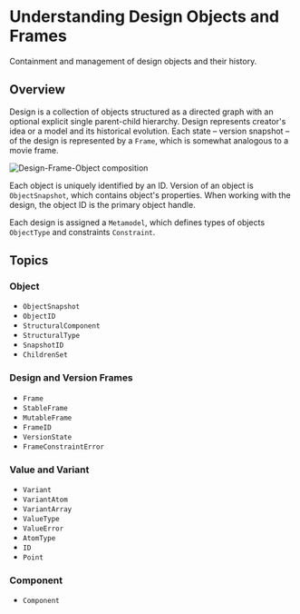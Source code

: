 # Understanding Design Objects and Frames

Containment and management of design objects and their history.

## Overview

Design is a collection of objects structured as a directed graph with an
optional explicit single parent-child hierarchy. Design represents creator's
idea or a model and its historical evolution. Each state – version snapshot –
of the design is represented by a ``Frame``, which is somewhat analogous
to a movie frame.

![Design-Frame-Object composition](design-frame-object)


Each object is uniquely identified by an ID. Version of an object is
``ObjectSnapshot``, which contains object's properties. When working with
the design, the object ID is the primary object handle.


Each design is assigned a ``Metamodel``, which defines types of objects
``ObjectType`` and constraints ``Constraint``.


## Topics

### Object

- ``ObjectSnapshot``
- ``ObjectID``
- ``StructuralComponent``
- ``StructuralType``
- ``SnapshotID``
- ``ChildrenSet``

### Design and Version Frames

- ``Frame``
- ``StableFrame``
- ``MutableFrame``
- ``FrameID``
- ``VersionState``
- ``FrameConstraintError``

### Value and Variant

- ``Variant``
- ``VariantAtom``
- ``VariantArray``
- ``ValueType``
- ``ValueError``
- ``AtomType``
- ``ID``
- ``Point``

### Component

- ``Component``

